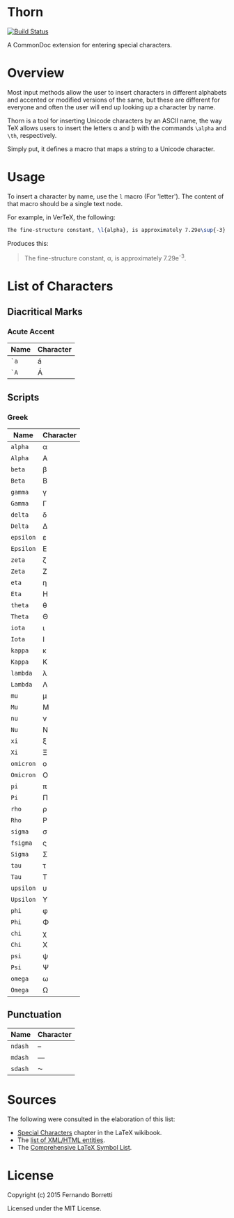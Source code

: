 # Thorn

[![Build Status](https://travis-ci.org/CommonDoc/thorn.svg?branch=master)](https://travis-ci.org/CommonDoc/thorn)

A CommonDoc extension for entering special characters.

# Overview

Most input methods allow the user to insert characters in different alphabets
and accented or modified versions of the same, but these are different for
everyone and often the user will end up looking up a character by name.

Thorn is a tool for inserting Unicode characters by an ASCII name, the way TeX
allows users to insert the letters α and þ with the commands `\alpha` and `\th`,
respectively.

Simply put, it defines a macro that maps a string to a Unicode character.

# Usage

To insert a character by name, use the `l` macro (For 'letter'). The content of
that macro should be a single text node.

For example, in VerTeX, the following:

```tex
The fine-structure constant, \l{alpha}, is approximately 7.29e\sup{-3}.
```

Produces this:

>The fine-structure constant, α, is approximately 7.29e<sup>-3</sup>.

# List of Characters

## Diacritical Marks

### Acute Accent

| Name | Character |
| ---- | --------- |
| ``` `a ``` | á |
| ``` `A ``` | Á |

## Scripts

### Greek

| Name | Character |
| ---- | --------- |
| ``` alpha ``` | α |
| ``` Alpha ``` | Α |
| ``` beta ``` | β |
| ``` Beta ``` | Β |
| ``` gamma ``` | γ |
| ``` Gamma ``` | Γ |
| ``` delta ``` | δ |
| ``` Delta ``` | Δ |
| ``` epsilon ``` | ε |
| ``` Epsilon ``` | Ε |
| ``` zeta ``` | ζ |
| ``` Zeta ``` | Ζ |
| ``` eta ``` | η |
| ``` Eta ``` | Η |
| ``` theta ``` | θ |
| ``` Theta ``` | Θ |
| ``` iota ``` | ι |
| ``` Iota ``` | Ι |
| ``` kappa ``` | κ |
| ``` Kappa ``` | Κ |
| ``` lambda ``` | λ |
| ``` Lambda ``` | Λ |
| ``` mu ``` | μ |
| ``` Mu ``` | Μ |
| ``` nu ``` | ν |
| ``` Nu ``` | Ν |
| ``` xi ``` | ξ |
| ``` Xi ``` | Ξ |
| ``` omicron ``` | ο |
| ``` Omicron ``` | Ο |
| ``` pi ``` | π |
| ``` Pi ``` | Π |
| ``` rho ``` | ρ |
| ``` Rho ``` | Ρ |
| ``` sigma ``` | σ |
| ``` fsigma ``` | ς |
| ``` Sigma ``` | Σ |
| ``` tau ``` | τ |
| ``` Tau ``` | Τ |
| ``` upsilon ``` | υ |
| ``` Upsilon ``` | Υ |
| ``` phi ``` | φ |
| ``` Phi ``` | Φ |
| ``` chi ``` | χ |
| ``` Chi ``` | Χ |
| ``` psi ``` | ψ |
| ``` Psi ``` | Ψ |
| ``` omega ``` | ω |
| ``` Omega ``` | Ω |

## Punctuation

| Name | Character |
| ---- | --------- |
| ``` ndash ``` | – |
| ``` mdash ``` | — |
| ``` sdash ``` | ⁓ |

# Sources

The following were consulted in the elaboration of this list:

* [Special Characters][latex-special] chapter in the LaTeX wikibook.
* The [list of XML/HTML entities][entities].
* The [Comprehensive LaTeX Symbol List][symbols].

[latex-special]: https://en.wikibooks.org/wiki/LaTeX/Special_Characters
[entities]: https://en.wikipedia.org/wiki/List_of_XML_and_HTML_character_entity_references
[symbols]: http://ctan.mirror.rafal.ca/info/symbols/comprehensive/symbols-a4.pdf

# License

Copyright (c) 2015 Fernando Borretti

Licensed under the MIT License.
